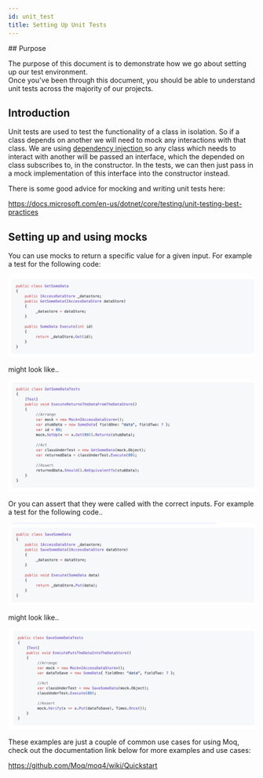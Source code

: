 ```yaml
---
id: unit_test
title: Setting Up Unit Tests
---
```


## Purpose

The purpose of this document is to demonstrate how we go about setting up our test environment.  
Once you've been through this document, you should be able to understand unit tests across the majority of our projects.

## Introduction

Unit tests are used to test the functionality of a class in isolation.
So if a class depends on another we will need to mock any interactions with that class. We are using <u> dependency injection </u>  so any class which needs to interact with another will be passed an interface, which the depended on class subscribes to, in the constructor.
In the tests, we can then just pass in a mock implementation of this interface into the constructor instead.

There is some good advice for mocking and writing unit tests here:

https://docs.microsoft.com/en-us/dotnet/core/testing/unit-testing-best-practices

## Setting up and using mocks

You can use mocks to return a specific value for a given input. For example a test for the following code:

![alt text](./doc-images/code1.png)

might look like..

![alt text](./doc-images/code2.png)

Or you can assert that they were called with the correct inputs. For example a test for the following code..

![alt text](./doc-images/code3.png)

might look like..

![alt text](./doc-images/code4.png)

These examples are just a couple of common use cases for using Moq, check out the documentation link below for more examples and use cases:

https://github.com/Moq/moq4/wiki/Quickstart
